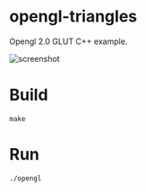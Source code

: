 # opengl-triangles
Opengl 2.0 GLUT C++ example.

![screenshot](https://cloud.githubusercontent.com/assets/6104069/26820806/70758b84-4aa4-11e7-8ec8-df31a747df18.png)
# Build
```make```
# Run
```./opengl```
